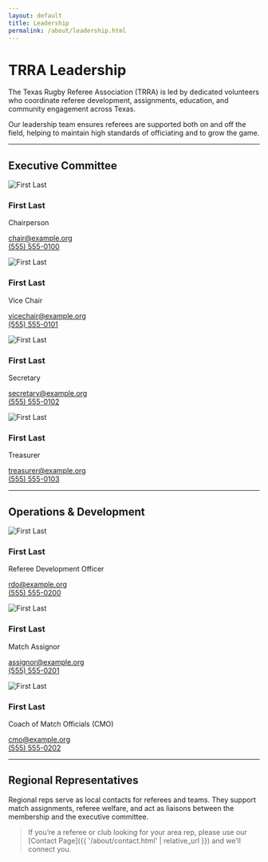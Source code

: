 ```yaml
---
layout: default
title: Leadership
permalink: /about/leadership.html
---
```


# TRRA Leadership

The Texas Rugby Referee Association (TRRA) is led by dedicated volunteers who coordinate referee development, assignments, education, and community engagement across Texas.

Our leadership team ensures referees are supported both on and off the field, helping to maintain high standards of officiating and to grow the game.

---

## Executive Committee

<div class="leaders">

  <!-- Leader card -->
  <div class="card leader-card">
    <img class="leader-photo" src="{{ '/images/placeholder-avatar.png' | relative_url }}" alt="First Last">
    <div class="leader-meta">
      <h3>First Last</h3>
      <p class="leader-role">Chairperson</p>
      <p>
        <a href="mailto:chair@example.org">chair@example.org</a><br>
        <a href="tel:+1-555-555-0100">(555) 555-0100</a>
      </p>
    </div>
  </div>

  <div class="card leader-card">
    <img class="leader-photo" src="{{ '/images/placeholder-avatar.png' | relative_url }}" alt="First Last">
    <div class="leader-meta">
      <h3>First Last</h3>
      <p class="leader-role">Vice Chair</p>
      <p>
        <a href="mailto:vicechair@example.org">vicechair@example.org</a><br>
        <a href="tel:+1-555-555-0101">(555) 555-0101</a>
      </p>
    </div>
  </div>

  <div class="card leader-card">
    <img class="leader-photo" src="{{ '/images/placeholder-avatar.png' | relative_url }}" alt="First Last">
    <div class="leader-meta">
      <h3>First Last</h3>
      <p class="leader-role">Secretary</p>
      <p>
        <a href="mailto:secretary@example.org">secretary@example.org</a><br>
        <a href="tel:+1-555-555-0102">(555) 555-0102</a>
      </p>
    </div>
  </div>

  <div class="card leader-card">
    <img class="leader-photo" src="{{ '/images/placeholder-avatar.png' | relative_url }}" alt="First Last">
    <div class="leader-meta">
      <h3>First Last</h3>
      <p class="leader-role">Treasurer</p>
      <p>
        <a href="mailto:treasurer@example.org">treasurer@example.org</a><br>
        <a href="tel:+1-555-555-0103">(555) 555-0103</a>
      </p>
    </div>
  </div>

</div>

---

## Operations & Development

<div class="leaders">

  <div class="card leader-card">
    <img class="leader-photo" src="{{ '/images/placeholder-avatar.png' | relative_url }}" alt="First Last">
    <div class="leader-meta">
      <h3>First Last</h3>
      <p class="leader-role">Referee Development Officer</p>
      <p>
        <a href="mailto:rdo@example.org">rdo@example.org</a><br>
        <a href="tel:+1-555-555-0200">(555) 555-0200</a>
      </p>
    </div>
  </div>

  <div class="card leader-card">
    <img class="leader-photo" src="{{ '/images/placeholder-avatar.png' | relative_url }}" alt="First Last">
    <div class="leader-meta">
      <h3>First Last</h3>
      <p class="leader-role">Match Assignor</p>
      <p>
        <a href="mailto:assignor@example.org">assignor@example.org</a><br>
        <a href="tel:+1-555-555-0201">(555) 555-0201</a>
      </p>
    </div>
  </div>

  <div class="card leader-card">
    <img class="leader-photo" src="{{ '/images/placeholder-avatar.png' | relative_url }}" alt="First Last">
    <div class="leader-meta">
      <h3>First Last</h3>
      <p class="leader-role">Coach of Match Officials (CMO)</p>
      <p>
        <a href="mailto:cmo@example.org">cmo@example.org</a><br>
        <a href="tel:+1-555-555-0202">(555) 555-0202</a>
      </p>
    </div>
  </div>

</div>

---

## Regional Representatives
Regional reps serve as local contacts for referees and teams. They support match assignments, referee welfare, and act as liaisons between the membership and the executive committee.

> If you’re a referee or club looking for your area rep, please use our
> [Contact Page]({{ '/about/contact.html' | relative_url }}) and we’ll connect you.

